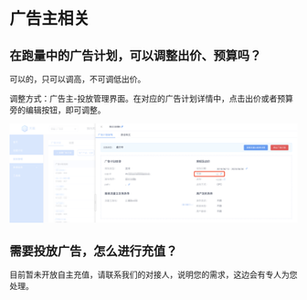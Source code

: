 # 广告主相关

## 在跑量中的广告计划，可以调整出价、预算吗？

可以的，只可以调高，不可调低出价。

调整方式：广告主-投放管理界面。在对应的广告计划详情中，点击出价或者预算旁的编辑按钮，即可调整。

![&#x8C03;&#x6574;&#x51FA;&#x4EF7;](../.gitbook/assets/image%20%287%29.png)

## 需要投放广告，怎么进行充值？

目前暂未开放自主充值，请联系我们的对接人，说明您的需求，这边会有专人为您处理。

